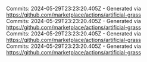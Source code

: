 Commits: 2024-05-29T23:23:20.405Z - Generated via https://github.com/marketplace/actions/artificial-grass
<br>
Commits: 2024-05-29T23:23:20.405Z - Generated via https://github.com/marketplace/actions/artificial-grass
<br>
Commits: 2024-05-29T23:23:20.405Z - Generated via https://github.com/marketplace/actions/artificial-grass
<br>
Commits: 2024-05-29T23:23:20.405Z - Generated via https://github.com/marketplace/actions/artificial-grass
<br>
